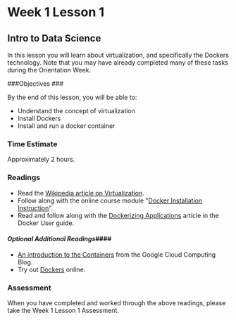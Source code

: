 # Week 1 Lesson 1 #
## Intro to Data Science ##

In this lesson you will learn about virtualization, and specifically the Dockers technology.  Note that you may have already completed many of these tasks during the Orientation Week.

###Objectives ###

By the end of this lesson, you will be able to:

- Understand the concept of virtualization
- Install Dockers
- Install and run a docker container

### Time Estimate ###

Approximately 2 hours.

### Readings ####
- Read the [Wikipedia article on Virtualization](https://en.wikipedia.org/wiki/Virtualization).
- Follow along with the online course  module "[Docker Installation Instruction](https://github.com/UI-DataScience/spring2015/blob/master/week00/docker_running_ipynb.md)".
- Read and follow along with the [Dockerizing Applications](https://docs.docker.com/userguide/dockerizing/) article in the Docker User guide.

#### *Optional Additional Readings*####
- [An introduction to the Containers](http://googlecloudplatform.blogspot.com/2015/01/in-coming-weeks-we-will-be-publishing.html) from the Google Cloud Computing Blog.
- Try out [Dockers](https://hub-beta-stage.docker.com/enterprise/trial/) online.

### Assessment ###

When you have completed and worked through the above readings, please take the Week 1 Lesson 1 Assessment.



